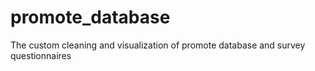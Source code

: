 # promote_database
The custom cleaning and visualization of promote database and survey questionnaires
